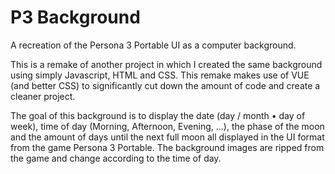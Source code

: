 # P3 Background
A recreation of the Persona 3 Portable UI as a computer background.

This is a remake of another project in which I created the same background using simply Javascript, HTML and CSS. This remake makes use of VUE (and better CSS) to significantly cut down the amount of code and create a cleaner project.

The goal of this background is to display the date (day / month • day of week), time of day (Morning, Afternoon, Evening, ...), the phase of the moon and the amount of days until the next full moon all displayed in the UI format from the game Persona 3 Portable. The background images are ripped from the game and change according to the time of day.
